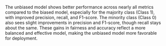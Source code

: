 The unbiased model shows better performance across nearly all metrics compared to the biased model, especially for the majority class (Class 1), with improved precision, recall, and F1-score. The minority class (Class 0) also sees slight improvements in precision and F1-score, though recall stays about the same. These gains in fairness and accuracy reflect a more balanced and effective model, making the unbiased model more favorable for deployment.